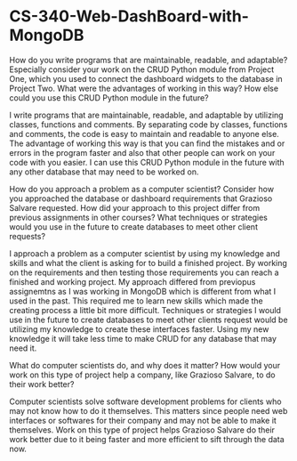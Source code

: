 # CS-340-Web-DashBoard-with-MongoDB

How do you write programs that are maintainable, readable, and adaptable? Especially consider your work on the CRUD Python module from Project One, which you used to connect the dashboard widgets to the database in Project Two. What were the advantages of working in this way? How else could you use this CRUD Python module in the future?

I write programs that are maintainable, readable, and adaptable by utilizing classes, functions and comments. By separating code by classes, functions and comments, the code is easy to maintain and readable to anyone else.
The advantage of working this way is that you can find the mistakes and or errors in the program faster and also that other people can work on your code with you easier. I can use this CRUD Python module in the future with any
other database that may need to be worked on.

How do you approach a problem as a computer scientist? Consider how you approached the database or dashboard requirements that Grazioso Salvare requested. 
How did your approach to this project differ from previous assignments in other courses? What techniques or strategies would you use in the future to create databases to meet other client requests?

I approach a problem as a computer scientist by using my knowledge and skills and what the client is asking for to build a finished project. By working on the requirements and then testing those 
requirements you can reach a finished and working project. My approach differed from previopus assignemtns as I was working in MongoDB which is different from what I used in the past. This
required me to learn new skills which made the creating process a little bit more difficult. Techniques or strategies I would use in the future to create databases to meet other clients request would be
utilizing my knowledge to create these interfaces faster. Using my new knowledge it will take less time to make CRUD for any database that may need it.

What do computer scientists do, and why does it matter? How would your work on this type of project help a company, like Grazioso Salvare, to do their work better?

Computer scientists solve software development problems for clients who may not know how to do it themselves. This matters since people need web interfaces or softwares for their company and may not be able to make it themselves.
Work on this type of project helps Grazioso Salvare do their work better due to it being faster and more efficient to sift through the data now.

